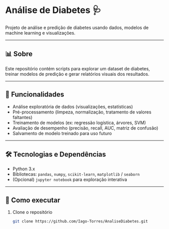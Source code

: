 # Análise de Diabetes 🩺

Projeto de análise e predição de diabetes usando dados, modelos de machine learning e visualizações.

---

## 📊 Sobre

Este repositório contém scripts para explorar um dataset de diabetes, treinar modelos de predição e gerar relatórios visuais dos resultados.

---

## 🧰 Funcionalidades

- Análise exploratória de dados (visualizações, estatísticas)  
- Pré-processamento (limpeza, normalização, tratamento de valores faltantes)  
- Treinamento de modelos (ex: regressão logística, árvores, SVM)  
- Avaliação de desempenho (precisão, recall, AUC, matriz de confusão)  
- Salvamento de modelo treinado para uso futuro  

---

## 🛠️ Tecnologias e Dependências

- Python 3.x  
- Bibliotecas: `pandas`, `numpy`, `scikit-learn`, `matplotlib` / `seaborn`  
- (Opcional) `jupyter notebook` para exploração interativa  

---

## 🚀 Como executar

1. Clone o repositório  
   ```bash
   git clone https://github.com/Iago-Torres/AnaliseDiabetes.git
